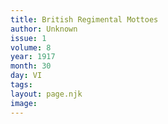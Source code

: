```yaml
---
title: British Regimental Mottoes
author: Unknown
issue: 1
volume: 8
year: 1917
month: 30
day: VI
tags:
layout: page.njk
image:
---
```





